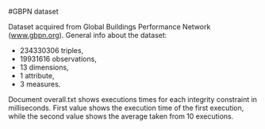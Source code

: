 #GBPN dataset

Dataset acquired from Global Buildings Performance Network (www.gbpn.org).
General info about the dataset: 
- 234330306 triples, 
- 19931616 observations,
- 13 dimensions,
- 1 attribute,
- 3 measures.

Document overall.txt shows executions times for each integrity constraint in milliseconds.
First value shows the execution time of the first execution, while the second value shows the average taken from 10 executions.
